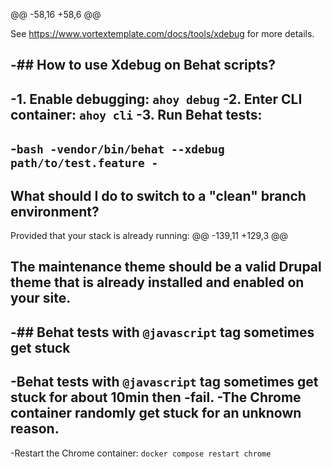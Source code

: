@@ -58,16 +58,6 @@
 
 See https://www.vortextemplate.com/docs/tools/xdebug for more details.
 
-## How to use Xdebug on Behat scripts?
-
-1. Enable debugging: `ahoy debug`
-2. Enter CLI container: `ahoy cli`
-3. Run Behat tests:
-
-```bash
-vendor/bin/behat --xdebug path/to/test.feature
-```
-
 ## What should I do to switch to a "clean" branch environment?
 
 Provided that your stack is already running:
@@ -139,11 +129,3 @@
 
 The maintenance theme should be a valid Drupal theme that is already installed
 and enabled on your site.
-
-## Behat tests with `@javascript` tag sometimes get stuck
-
-Behat tests with `@javascript` tag sometimes get stuck for about 10min then
-fail.
-The Chrome container randomly get stuck for an unknown reason.
-
-Restart the Chrome container: `docker compose restart chrome`
